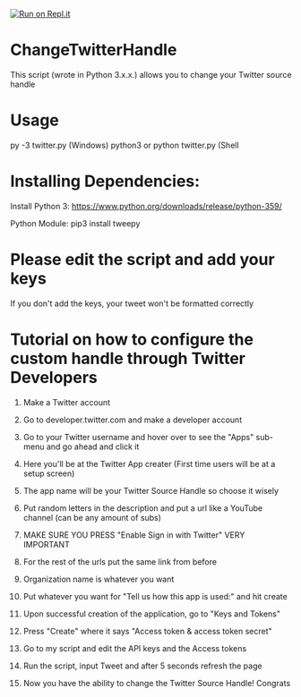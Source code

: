 
[![Run on Repl.it](https://repl.it/badge/github/Inf3xted/ChangeTwitterHandle)](https://repl.it/github/Inf3xted/ChangeTwitterHandle)

# ChangeTwitterHandle
This script (wrote in Python 3.x.x.) allows you to change your Twitter source handle 

# Usage
py -3 twitter.py (Windows)
python3 or python twitter.py (Shell

# Installing Dependencies:
Install Python 3:
https://www.python.org/downloads/release/python-359/

Python Module:
pip3 install tweepy

# Please edit the script and add your keys

If you don't add the keys, your tweet won't be formatted correctly

# Tutorial on how to configure the custom handle through Twitter Developers

1. Make a Twitter account

2. Go to developer.twitter.com and make a developer account

3. Go to your Twitter username and hover over to see the "Apps" sub-menu and go ahead and click it

4. Here you'll be at the Twitter App creater (First time users will be at a setup screen)

5. The app name will be your Twitter Source Handle so choose it wisely

6. Put random letters in the description and put a url like a YouTube channel (can be any amount of subs)

7. MAKE SURE YOU PRESS "Enable Sign in with Twitter" VERY IMPORTANT

8. For the rest of the urls put the same link from before

9. Organization name is whatever you want

10. Put whatever you want for "Tell us how this app is used:" and hit create

11. Upon successful creation of the application, go to "Keys and Tokens"

12. Press "Create" where it says "Access token & access token secret"

13. Go to my script and edit the API keys and the Access tokens

14. Run the script, input Tweet and after 5 seconds refresh the page

15. Now you have the ability to change the Twitter Source Handle! Congrats


